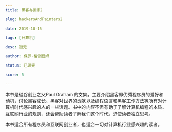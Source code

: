 ```yaml
---
title: 黑客与画家2

slug: hackersAndPainters2

date: 2019-10-15

tags: [计算机]

desc: 暂无

author: 保罗·格雷厄姆

status: 已读完

score: 5

---
```



本书是硅谷创业之父Paul Graham
的文集，主要介绍黑客即优秀程序员的爱好和动机，讨论黑客成长、黑客对世界的贡献以及编程语言和黑客工作方法等所有对计算机时代感兴趣的人的一些话题。书中的内容不但有助于了解计算机编程的本质、互联网行业的规则，还会帮助读者了解我们这个时代，迫使读者独立思考。

本书适合所有程序员和互联网创业者，也适合一切对计算机行业感兴趣的读者。
